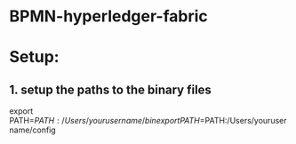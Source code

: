 # BPMN-hyperledger-fabric

# Setup:

## 1. setup the paths to the binary files
export PATH=$PATH:/Users/yourusername/bin
export PATH=$PATH:/Users/yourusername/config
